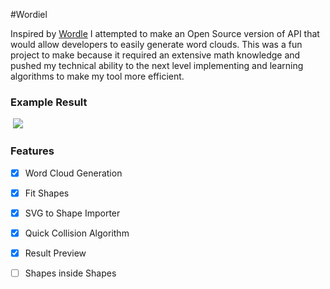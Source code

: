 #Wordiel	

Inspired by [Wordle](http://www.wordle.net/) I attempted to make an Open Source version of API that would allow developers to easily generate word clouds. This was a fun project to make because it required an extensive math knowledge and pushed my technical ability to the next level implementing and learning algorithms to make my tool more efficient.

### Example Result

<p align="center">

​	<img src="http://i.imgur.com/4YRxjSC.png"/>

</p>

### Features

- [x] Word Cloud Generation
- [x] Fit Shapes
- [x] SVG to Shape Importer
- [x] Quick Collision Algorithm
- [x] Result Preview
- [ ] Shapes inside Shapes

